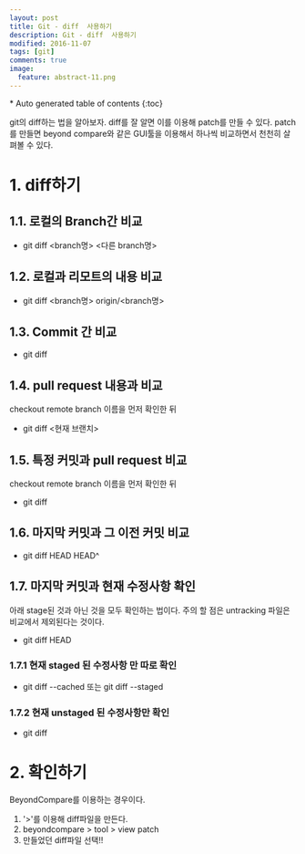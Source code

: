 ```yaml
---
layout: post
title: Git - diff  사용하기
description: Git - diff  사용하기
modified: 2016-11-07
tags: [git]
comments: true
image:
  feature: abstract-11.png
---
```


<section id="table-of-contents" class="toc">
<div id="drawer" markdown="1">
*  Auto generated table of contents
{:toc}
</div>
</section><!-- /#table-of-contents -->

git의 diff하는 법을 알아보자. diff를 잘 알면 이를 이용해 patch를 만들 수 있다. patch를 만들면 beyond compare와 같은 GUI툴을 이용해서 하나씩 비교하면서 천천히 살펴볼 수 있다. 

# 1. diff하기 

## 1.1. 로컬의 Branch간 비교

- git diff <branch명> <다른 branch명> 

## 1.2. 로컬과 리모트의 내용 비교

- git diff <branch명> origin/<branch명> 

## 1.3. Commit 간 비교

- git diff <commit hash> <commit hash> 

## 1.4. pull request 내용과 비교 

checkout remote branch 이름을 먼저 확인한 뒤 

- git diff <현재 브랜치> <checkout remote branch> 

## 1.5. 특정 커밋과 pull request 비교

checkout remote branch 이름을 먼저 확인한 뒤 

- git diff <commit hash> <checkout remote branch>

## 1.6. 마지막 커밋과 그 이전 커밋 비교

- git diff HEAD HEAD^ 

## 1.7. 마지막 커밋과 현재 수정사항 확인 

아래 stage된 것과 아닌 것을 모두 확인하는 법이다. 주의 할 점은 untracking 파일은 비교에서 제외된다는 것이다. 

- git diff HEAD

### 1.7.1 현재 staged 된 수정사항 만 따로 확인

- git diff --cached 또는 git diff --staged

### 1.7.2 현재 unstaged 된 수정사항만 확인 

- git diff

# 2. 확인하기

BeyondCompare를 이용하는 경우이다. 

1. '>'를 이용해 diff파일을 만든다. 
2. beyondcompare > tool > view patch
3. 만들었던 diff파일 선택!!














